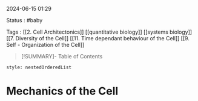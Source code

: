 2024-06-15 01:29

Status : #baby 

Tags : [[2. Cell Architectonics]] [[quantitative biology]] [[systems biology]] [[7. Diversity of the Cell]] [[11. Time dependant behaviour of the Cell]] [[9. Self - Organization of the Cell]]


>[!SUMMARY]- Table of Contents
```table-of-contents
style: nestedOrderedList
```

# Mechanics of the Cell


